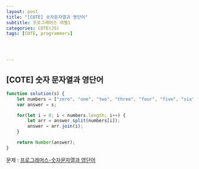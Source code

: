 ```yaml
---
layout: post
title: "[COTE] 숫자문자열과 영단어"
subtitle: 프로그래머스 레벨1
categories: COTE(JS)
tags: [COTE, programmers]




---
```




## [COTE] 숫자 문자열과 영단어

```javascript
function solution(s) {
    let numbers = ["zero", "one", "two", "three", "four", "five", "six", "seven", "eight", "nine"];
    var answer = s;

    for(let i = 0; i < numbers.length; i++) {
        let arr = answer.split(numbers[i]);
        answer = arr.join(i);
    }

    return Number(answer);
}
```

문제 : [프로그래머스-숫자문자열과 영단어](https://programmers.co.kr/learn/courses/30/lessons/81301)
